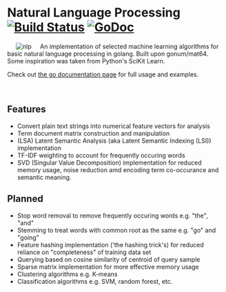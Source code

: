 # Natural Language Processing [![Build Status](https://travis-ci.org/thatguystone/swan.svg)](https://travis-ci.org/thatguystone/swan) [![GoDoc](https://godoc.org/github.com/james-bowman/nlp?status.svg)](https://godoc.org/github.com/james-bowman/nlp)

<img src="https://github.com/james-bowman/nlp/raw/master/logo.png" alt="nlp" align="left" hspace="20" vspace="0" />

An implementation of selected machine learning algorithms for basic natural language processing in golang.  Built upon gonum/mat64.  Some inspiration was taken from Python's SciKit Learn.

Check out [the go documentation page](https://godoc.org/github.com/james-bowman/nlp) for full usage and examples.

<br clear="all"/>

## Features

* Convert plain text strings into numerical feature vectors for analysis
* Term document matrix construction and manipulation
* (LSA) Latent Semantic Analysis (aka Latent Semantic Indexing (LSI)) implementation
* TF-IDF weighting to account for frequently occuring words
* SVD (Singular Value Decomposition) implementation for reduced memory usage, noise reduction amd encoding term co-occurance and semantic meaning.

## Planned

* Stop word removal to remove frequently occuring words e.g. "the", "and"
* Stemming to treat words with common root as the same e.g. "go" and "going"
* Feature hashing implementation ('the hashing trick's) for reduced reliance on "completeness" of training data set
* Querying based on cosine similarity of centroid of query sample
* Sparse matrix implementation for more effective memory usage
* Clustering algorithms e.g. K-means
* Classification algorithms e.g. SVM, random forest, etc.

